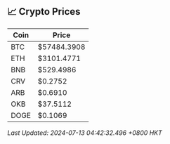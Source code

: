 ## 📈 Crypto Prices

| Coin | Price |
| ---- | ----- |
| BTC | $57484.3908 |
| ETH | $3101.4771 |
| BNB | $529.4986 |
| CRV | $0.2752 |
| ARB | $0.6910 |
| OKB | $37.5112 |
| DOGE | $0.1069 |

_Last Updated: 2024-07-13 04:42:32.496 +0800 HKT_